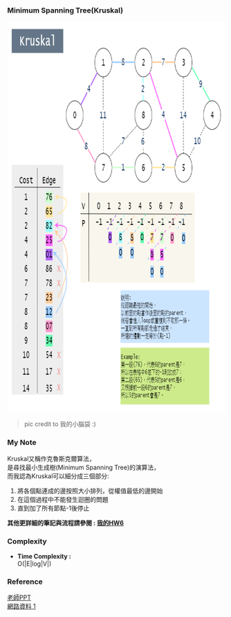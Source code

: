 ### Minimum Spanning Tree(Kruskal)


<img src="https://github.com/Chieh-Yin/Chiehyin/blob/master/Pictures/Kruskal%E6%B5%81%E7%A8%8B%E5%9C%96.png" width="900" height="900"/></br>

> pic credit to 我的小腦袋 :)</br>



### My Note
Kruskal又稱作克魯斯克爾算法，</br>
是尋找最小生成樹(Minimum Spanning Tree)的演算法，</br>
而我認為Kruskal可以細分成三個部分:</br>
1. 將各個點連成的邊按照大小排列，從權值最低的邊開始</br>
2. 在這個過程中不能發生迴圈的問題</br>
3. 直到加了所有節點-1後停止</br>

**其他更詳細的筆記與流程請參閱 : [我的HW6](https://github.com/Chieh-Yin/Chiehyin/tree/master/HW6)** </br>

### Complexity
* **Time Complexity :**</br>
O(|E|log|V|)</br>


### Reference
[老師PPT](https://docs.google.com/presentation/d/e/2PACX-1vTgHO5AkHJS6iN6bnnBMMdHv6E4rabnrC0KwyTRfjad8Ab3IQjbnGvZuQOjDC9t7nKqeroiwcuasJrI/pub?start=false&loop=false&delayms=3000&slide=id.g7b9afdb0e7_0_9)</br>
[網路資料 1](https://zh.wikipedia.org/wiki/%E5%85%8B%E9%B2%81%E6%96%AF%E5%85%8B%E5%B0%94%E6%BC%94%E7%AE%97%E6%B3%95)</br>
